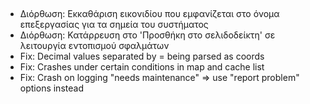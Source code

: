 ##

- Διόρθωση: Εκκαθάριση εικονιδίου που εμφανίζεται στο όνομα επεξεργασίας για τα σημεία του συστήματος
- Διόρθωση: Κατάρρευση στο 'Προσθήκη στο σελιδοδείκτη' σε λειτουργία εντοπισμού σφαλμάτων
- Fix: Decimal values separated by = being parsed as coords
- Fix: Crashes under certain conditions in map and cache list
- Fix: Crash on logging "needs maintenance" => use "report problem" options instead
